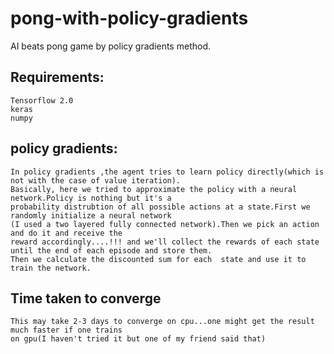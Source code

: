 # pong-with-policy-gradients
AI beats pong game by policy gradients method.

## Requirements:
    Tensorflow 2.0
    keras
    numpy

## policy gradients:
    In policy gradients ,the agent tries to learn policy directly(which is not with the case of value iteration).
    Basically, here we tried to approximate the policy with a neural network.Policy is nothing but it's a 
    probability distrubtion of all possible actions at a state.First we randomly initialize a neural network
    (I used a two layered fully connected network).Then we pick an action and do it and receive the 
    reward accordingly....!!! and we'll collect the rewards of each state until the end of each episode and store them.
    Then we calculate the discounted sum for each  state and use it to train the network.
    
    
## Time taken to converge
    This may take 2-3 days to converge on cpu...one might get the result much faster if one trains 
    on gpu(I haven't tried it but one of my friend said that)
    
